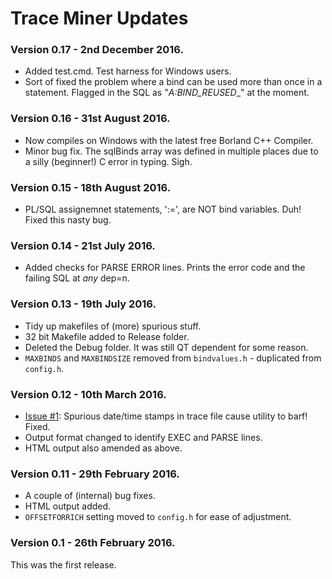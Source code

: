 # Trace Miner Updates

### Version 0.17 - 2nd December 2016.
  - Added test.cmd. Test harness for Windows users.
  - Sort of fixed the problem where a bind can be used more than once in a statement. Flagged in the SQL as "__A_:BIND_REUSED__" at the moment.

### Version 0.16 - 31st August 2016.
  - Now compiles on Windows with the latest free Borland C++ Compiler.
  - Minor bug fix. The sqlBinds array was defined in multiple places due to a silly (beginner!) C error in typing. Sigh. 

### Version 0.15 - 18th August 2016.
  - PL/SQL assignemnet statements, ':=', are NOT bind variables. Duh! Fixed this nasty bug.

### Version 0.14 - 21st July 2016.
  - Added checks for PARSE ERROR lines. Prints the error code and the failing SQL at _any_ dep=n.

### Version 0.13 - 19th July 2016.
  - Tidy up makefiles of (more) spurious stuff.
  - 32 bit Makefile added to Release folder.
  - Deleted the Debug folder. It was still QT dependent for some reason.
  - `MAXBINDS` and `MAXBINDSIZE` removed from `bindvalues.h` - duplicated from `config.h`.

### Version 0.12 - 10th March 2016.
  - [Issue #1](https://github.com/NormanDunbar/TraceMiner/issues/1): Spurious date/time stamps in trace file cause utility to barf! Fixed.
  - Output format changed to identify EXEC and PARSE lines.
  - HTML output also amended as above.

### Version 0.11 - 29th February 2016.
  - A couple of (internal) bug fixes.
  - HTML output added.
  - `OFFSETFORRICH` setting moved to `config.h` for ease of adjustment.

### Version 0.1 - 26th February 2016.
This was the first release. 
